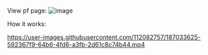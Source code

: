 View pf page:
![image](https://user-images.githubusercontent.com/112082757/187033539-135ab8d6-d90f-47ef-9774-a66518a2c001.png)


How it works:

https://user-images.githubusercontent.com/112082757/187033625-592367f9-64b6-4fd6-a3fb-2d61c8c74b44.mp4

